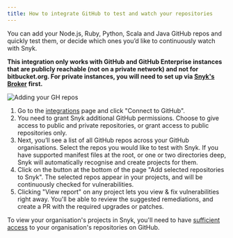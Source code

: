 ```yaml
---
title: How to integrate GitHub to test and watch your repositories
---
```


You can add your Node.js, Ruby, Python, Scala and Java GitHub repos and quickly test them, or decide which ones you’d like to continuously watch with Snyk.

**This integration only works with GitHub and GitHub Enterprise instances that are publicly reachable (not on a private network) and not for bitbucket.org. For private instances, you will need to set up via [Snyk's Broker](https://snyk.io/docs/snyk-broker#github-github-enterprise-setup) first.**

![Adding your GH repos](https://res.cloudinary.com/snyk/image/upload/v1518193304/docs/GH-add_repos.png)

1. Go to the [integrations](https://app.snyk.io/integrations) page and click "Connect to GitHub".
2. You need to grant Snyk additional GitHub permissions. Choose to give access to public and private repositories, or grant access to public repositories only.
3. Next, you’ll see a list of all GitHub repos across your GitHub organisations. Select the repos you would like to test with Snyk. If you have supported manifest files at the root, or one or two directories deep, Snyk will automatically recognise and create projects for them.
4. Click on the button at the bottom of the page "Add selected repositories to Snyk". The selected repos appear in your projects, and will be continuously checked for vulnerabilities.
5. Clicking "View report" on any project lets you view & fix vulnerabilities right away. You'll be able to review the suggested remediations, and create a PR with the required upgrades or patches.

<div class="alert alert--inline alert--warning"><p class="alert__text">To view your organisation's projects in Snyk, you'll need to have <a href="#authorizing-github">sufficient access</a> to your organisation's repositories on GitHub.</p></div>
